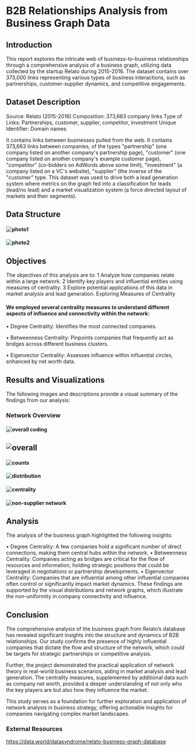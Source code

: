 
# B2B Relationships Analysis from Business Graph Data



## Introduction
This report explores the intricate web of business-to-business relationships through a comprehensive analysis of a business graph, utilizing data collected by the startup Relato during 2015-2016. The dataset contains over 373,000 links representing various types of business interactions, such as partnerships, customer-supplier dynamics, and competitive engagements.

## Dataset Description
Source: Relato (2015-2016) Composition: 373,663 company links Type of Links: Partnerships, customer, supplier, competitor, investment Unique Identifier: Domain names

It contains links between businesses pulled from the web. It contains 373,663 links between companies, of the types "partnership" (one company listed on another company's partnership page), "customer" (one company listed on another company's example customer page), "competitor" (co-bidders on AdWords above some limit), "investment" (a company listed on a VC's website), "supplier" (the inverse of the "customer" type. This dataset was used to drive both a lead generation system where metrics on the graph fed into a classification for leads (lead/no lead) and a market visualization system (a force directed layout of markets and their segments).

## Data Structure
#### ![photo1](https://github.com/katewly/SNA2_Luyao_project4/assets/167985824/16ab0703-0cdd-4e86-bb4a-42b50489ef93)
#### ![photo2](https://github.com/katewly/SNA2_Luyao_project4/assets/167985824/29382fb2-5354-4a4e-be77-49fcbeaf8047)

## Objectives
The objectives of this analysis are to:
1	Analyze how companies relate within a large network.
2	Identify key players and influential entities using measures of centrality.
3	Explore potential applications of this data in market analysis and lead generation.
Exploring Measures of Centrality

#### We employed several centrality measures to understand different aspects of influence and connectivity within the network:

•	Degree Centrality: Identifies the most connected companies.

•	Betweenness Centrality: Pinpoints companies that frequently act as bridges across different business clusters.

•	Eigenvector Centrality: Assesses influence within influential circles, enhanced by net worth data.

## Results and Visualizations
The following images and descriptions provide a visual summary of the findings from our analysis:

### Network Overview

#### ![overall coding](https://github.com/katewly/SNA2_Luyao_project4/assets/167985824/af31f6f9-42df-493d-a0ba-144deff4d5cc)

## ![overall](https://github.com/katewly/SNA2_Luyao_project4/assets/167985824/a3f7a730-2ee9-4f18-80ca-7bfe967c0a2f)

#### ![counts](https://github.com/katewly/SNA2_Luyao_project4/assets/167985824/fc90934d-2574-4bab-b6ea-b76b81465c57)
#### ![distribution](https://github.com/katewly/SNA2_Luyao_project4/assets/167985824/c52ff060-4858-4ca4-b056-640a6ac18322)


#### ![centrality](https://github.com/katewly/SNA2_Luyao_project4/assets/167985824/7110df02-37d0-4bfb-8fbd-45269acae9e6)


#### ![non-supplier network](https://github.com/katewly/SNA2_Luyao_project4/assets/167985824/22af7b1b-33fe-4945-a239-a7ed9611bf27)




## Analysis
The analysis of the business graph highlighted the following insights:


•	Degree Centrality: A few companies hold a significant number of direct connections, making them central hubs within the network.
•	Betweenness Centrality: Companies acting as bridges are critical for the flow of resources and information, holding strategic positions that could be leveraged in negotiations or partnership developments.
•	Eigenvector Centrality: Companies that are influential among other influential companies often control or significantly impact market dynamics.
These findings are supported by the visual distributions and network graphs, which illustrate the non-uniformity in company connectivity and influence.

## Conclusion


The comprehensive analysis of the business graph from Relato’s database has revealed significant insights into the structure and dynamics of B2B relationships. Our study confirms the presence of highly influential companies that dictate the flow and structure of the network, which could be targets for strategic partnerships or competitive analysis.

Further, the project demonstrated the practical application of network theory in real-world business scenarios, aiding in market analysis and lead generation. The centrality measures, supplemented by additional data such as company net worth, provided a deeper understanding of not only who the key players are but also how they influence the market.

This study serves as a foundation for further exploration and application of network analysis in business strategy, offering actionable insights for companies navigating complex market landscapes.

### External Resources
https://data.world/datasyndrome/relato-business-graph-database
